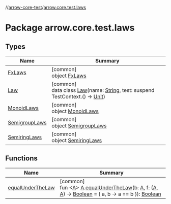 //[arrow-core-test](../../index.md)/[arrow.core.test.laws](index.md)

# Package arrow.core.test.laws

## Types

| Name | Summary |
|---|---|
| [FxLaws](-fx-laws/index.md) | [common]<br>object [FxLaws](-fx-laws/index.md) |
| [Law](-law/index.md) | [common]<br>data class [Law](-law/index.md)(name: [String](https://kotlinlang.org/api/latest/jvm/stdlib/kotlin/-string/index.html), test: suspend TestContext.() -&gt; [Unit](https://kotlinlang.org/api/latest/jvm/stdlib/kotlin/-unit/index.html)) |
| [MonoidLaws](-monoid-laws/index.md) | [common]<br>object [MonoidLaws](-monoid-laws/index.md) |
| [SemigroupLaws](-semigroup-laws/index.md) | [common]<br>object [SemigroupLaws](-semigroup-laws/index.md) |
| [SemiringLaws](-semiring-laws/index.md) | [common]<br>object [SemiringLaws](-semiring-laws/index.md) |

## Functions

| Name | Summary |
|---|---|
| [equalUnderTheLaw](equal-under-the-law.md) | [common]<br>fun &lt;[A](equal-under-the-law.md)&gt; [A](equal-under-the-law.md).[equalUnderTheLaw](equal-under-the-law.md)(b: [A](equal-under-the-law.md), f: ([A](equal-under-the-law.md), [A](equal-under-the-law.md)) -&gt; [Boolean](https://kotlinlang.org/api/latest/jvm/stdlib/kotlin/-boolean/index.html) = { a, b -&gt; a == b }): [Boolean](https://kotlinlang.org/api/latest/jvm/stdlib/kotlin/-boolean/index.html) |
